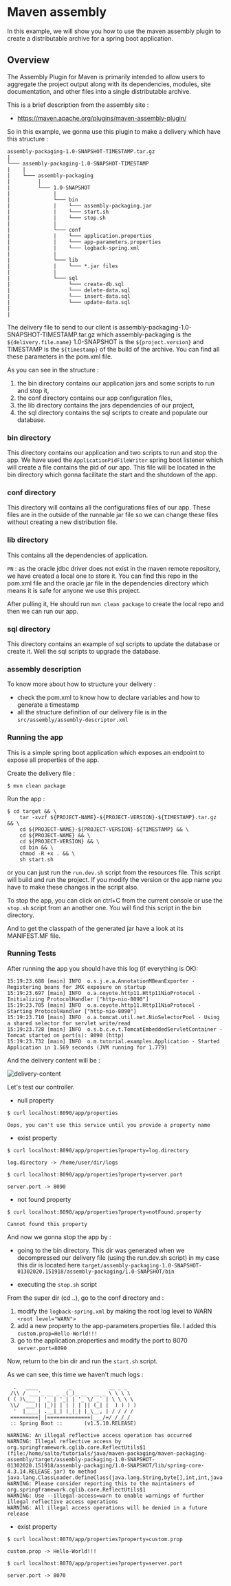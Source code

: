 # Maven assembly

In this example, we will show you how to use the maven assembly plugin to create a distributable archive for a spring boot application.

## Overview

The Assembly Plugin for Maven is primarily intended to allow users to aggregate the project output along with its dependencies, modules, site documentation, and other files into a single distributable archive.

This is a brief description from the assembly site :

- https://maven.apache.org/plugins/maven-assembly-plugin/

So in this example, we gonna use this plugin to make a delivery which have this structure :

```
assembly-packaging-1.0-SNAPSHOT-TIMESTAMP.tar.gz
|
└─── assembly-packaging-1.0-SNAPSHOT-TIMESTAMP
|    |
|    └─── assembly-packaging
|         |
|         └─── 1.0-SNAPSHOT
|              |
|              └─── bin
|              |    └─── assembly-packaging.jar
|              |    └─── start.sh
|              |    └─── stop.sh
|              |
|              └─── conf
|              |    └─── application.properties
|              |    └─── app-parameters.properties
|              |    └─── logback-spring.xml
|              |
|              └─── lib
|              |    └─── *.jar files
|              |
|              └─── sql
|                   └─── create-db.sql
|                   └─── delete-data.sql
|                   └─── insert-data.sql
|                   └─── update-data.sql
| 
| 
```

The delivery file to send to our client is assembly-packaging-1.0-SNAPSHOT-TIMESTAMP.tar.gz which assembly-packaging is the `${delivery.file.name}`
1.0-SNAPSHOT is the `${project.version}` and TIMESTAMP is the `${timestamp}` of the build of the archive. You can find all these parameters in the pom.xml file.

As you can see in the structure :
 
1. the bin directory contains our application jars and some scripts to run and stop it,
2. the conf directory contains our app configuration files,
3. the lib directory contains the jars dependencies of our project,
4. the sql directory contains the sql scripts to create and populate our database.

### bin directory

This directory contains our application and two scripts to run and stop the app. We have used the `ApplicationPidFileWriter` spring boot listener
which will create a file contains the pid of our app. This file will be located in the bin directory which gonna facilitate the start and the shutdown
of the app.

### conf directory

This directory will contains all the configurations files of our app. These files are in the outside of the runnable jar file so we can change 
these files without creating a new distribution file.

### lib directory

This contains all the dependencies of application.

`PN` : as the oracle jdbc driver does not exist in the maven remote repository, we have created a local one to store it.
You can find this repo in the pom.xml file and the oracle jar file in the dependencies directory which means it is safe for
anyone we use this project.

After pulling it, He should run `mvn clean package` to create the local repo and then we can run our app.

### sql directory

This directory contains an example of sql scripts to update the database or create it. Well the sql scripts to upgrade the database.

### assembly description

To know more about how to structure your delivery :

- check the pom.xml to know how to declare variables and how to generate a timestamp
- all the structure definition of our delivery file is in the `src/assembly/assembly-descriptor.xml`


### Running the app

This is a simple spring boot application which exposes an endpoint to expose all properties of the app.

Create the delivery file :

```shell script
$ mvn clean package
```

Run the app :

```shell script
$ cd target && \
    tar -xvzf ${PROJECT-NAME}-${PROJECT-VERSION}-${TIMESTAMP}.tar.gz && \
    cd ${PROJECT-NAME}-${PROJECT-VERSION}-${TIMESTAMP} && \
    cd ${PROJECT-NAME} && \
    cd ${PROJECT-VERSION} && \  
    cd bin && \
    chmod -R +x . && \
    sh start.sh
```

or you can just run the `run.dev.sh` script from the resources file. This script will build and run the project. If you modify the version or the app name you have to make these changes in the script also.

To stop the app, you can click on ctrl+C from the current console or use the `stop.sh` script from an another one. You will find this script in the bin directory.

And to get the classpath of the generated jar have a look at its MANIFEST.MF file.

### Running Tests

After running the app you should have this log (if everything is OK):

```log
15:19:23.688 [main] INFO  o.s.j.e.a.AnnotationMBeanExporter - Registering beans for JMX exposure on startup
15:19:23.697 [main] INFO  o.a.coyote.http11.Http11NioProtocol - Initializing ProtocolHandler ["http-nio-8090"]
15:19:23.705 [main] INFO  o.a.coyote.http11.Http11NioProtocol - Starting ProtocolHandler ["http-nio-8090"]
15:19:23.710 [main] INFO  o.a.tomcat.util.net.NioSelectorPool - Using a shared selector for servlet write/read
15:19:23.728 [main] INFO  o.s.b.c.e.t.TomcatEmbeddedServletContainer - Tomcat started on port(s): 8090 (http)
15:19:23.732 [main] INFO  o.m.tutorial.examples.Application - Started Application in 1.569 seconds (JVM running for 1.779)
```

And the delivery content will be :

![delivery-content](https://user-images.githubusercontent.com/16627692/73457878-a4e59c80-4374-11ea-97f8-34cc41b92684.png)

Let's test our controller.

* null property

```shell script
$ curl localhost:8090/app/properties
```

```log
Oops, you can't use this service until you provide a property name
```

* exist property

```shell script
$ curl localhost:8090/app/properties?property=log.directory
```

```log
log.directory -> /home/user/dir/logs
```

```shell script
$ curl localhost:8090/app/properties?property=server.port
```

```log
server.port -> 8090
```

* not found property

```shell script
$ curl localhost:8090/app/properties?property=notFound.property
```

```log
Cannot found this property
```

And now we gonna stop the app by :

- going to the bin directory. This dir was generated when we decompressed our delivery file (using the run.dev.sh script)
in my case this dir is located here `target/assembly-packaging-1.0-SNAPSHOT-01302020.151918/assembly-packaging/1.0-SNAPSHOT/bin`

- executing the `stop.sh` script

From the super dir (cd ..), go to the conf directory and :

1. modify the `logback-spring.xml` by making the root log level to WARN `<root level="WARN">`
2. add a new property to the app-parameters.properties file. I added this `custom.prop=Hello-World!!!`
3. go to the application.properties and modify the port to 8070 `server.port=8090`

Now, return to the bin dir and run the `start.sh` script.

As we can see, this time we haven't much logs :

```log
  .   ____          _            __ _ _
 /\\ / ___'_ __ _ _(_)_ __  __ _ \ \ \ \
( ( )\___ | '_ | '_| | '_ \/ _` | \ \ \ \
 \\/  ___)| |_)| | | | | || (_| |  ) ) ) )
  '  |____| .__|_| |_|_| |_\__, | / / / /
 =========|_|==============|___/=/_/_/_/
 :: Spring Boot ::       (v1.5.10.RELEASE)

WARNING: An illegal reflective access operation has occurred
WARNING: Illegal reflective access by org.springframework.cglib.core.ReflectUtils$1 (file:/home/salto/tutorials/java/maven-packaging/maven-packaging-assembly/target/assembly-packaging-1.0-SNAPSHOT-01302020.151918/assembly-packaging/1.0-SNAPSHOT/lib/spring-core-4.3.14.RELEASE.jar) to method java.lang.ClassLoader.defineClass(java.lang.String,byte[],int,int,java.security.ProtectionDomain)
WARNING: Please consider reporting this to the maintainers of org.springframework.cglib.core.ReflectUtils$1
WARNING: Use --illegal-access=warn to enable warnings of further illegal reflective access operations
WARNING: All illegal access operations will be denied in a future release
```

* exist property

```shell script
$ curl localhost:8070/app/properties?property=custom.prop
```

```log
custom.prop -> Hello-World!!!
```

```shell script
$ curl localhost:8070/app/properties?property=server.port
```

```log
server.port -> 8070
```
